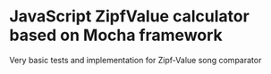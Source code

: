 JavaScript ZipfValue calculator based on Mocha framework
==================================================

Very basic tests and implementation for Zipf-Value song comparator